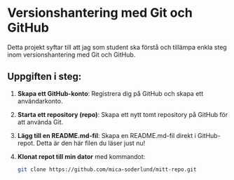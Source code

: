 # Versionshantering med Git och GitHub

Detta projekt syftar till att jag som student ska förstå och tillämpa enkla steg inom versionshantering med Git och GitHub.

## Uppgiften i steg:

1. **Skapa ett GitHub-konto**: Registrera dig på GitHub och skapa ett användarkonto.

2. **Starta ett repository (repo)**: Skapa ett nytt tomt repository på GitHub för att använda Git.

3. **Lägg till en README.md-fil**: Skapa en README.md-fil direkt i GitHub-repot. Detta är den här filen du läser just nu!

4. **Klonat repot till min dator** med kommandot:
   ```bash
   git clone https://github.com/mica-soderlund/mitt-repo.git
